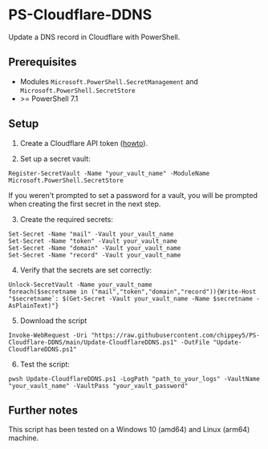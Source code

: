 # PS-Cloudflare-DDNS

Update a DNS record in Cloudflare with PowerShell.

## Prerequisites
* Modules `Microsoft.PowerShell.SecretManagement` and `Microsoft.PowerShell.SecretStore`
* \>= PowerShell 7.1


## Setup
1. Create a Cloudflare API token ([howto](https://adamtheautomator.com/cloudflare-dynamic-dns/#Getting_a_the_Cloudflare_API_Token)).


2. Set up a secret vault:

```
Register-SecretVault -Name "your_vault_name" -ModuleName Microsoft.PowerShell.SecretStore
```

If you weren't prompted to set a password for a vault, you will be prompted when creating the first secret in the next step. 


3. Create the required secrets:  

```
Set-Secret -Name "mail" -Vault your_vault_name
Set-Secret -Name "token" -Vault your_vault_name
Set-Secret -Name "domain" -Vault your_vault_name
Set-Secret -Name "record" -Vault your_vault_name
```


4. Verify that the secrets are set correctly:

```
Unlock-SecretVault -Name your_vault_name
foreach($secretname in ("mail","token","domain","record")){Write-Host "$secretname`: $(Get-Secret -Vault your_vault_name -Name $secretname -AsPlainText)"}
```


5. Download the script

```
Invoke-WebRequest -Uri "https://raw.githubusercontent.com/chippey5/PS-Cloudflare-DDNS/main/Update-CloudflareDDNS.ps1" -OutFile "Update-CloudflareDDNS.ps1"
```


6. Test the script:

```
pwsh Update-CloudflareDDNS.ps1 -LogPath "path_to_your_logs" -VaultName "your_vault_name" -VaultPass "your_vault_password"
```

## Further notes
This script has been tested on a Windows 10 (amd64) and Linux (arm64) machine.
